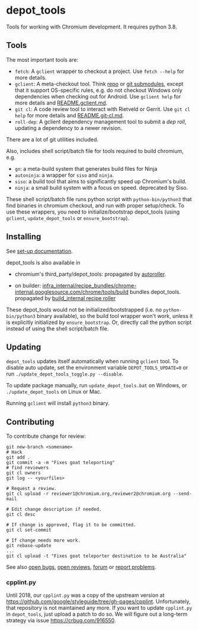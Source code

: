 # depot_tools

Tools for working with Chromium development. It requires python 3.8.


## Tools

The most important tools are:

- `fetch`: A `gclient` wrapper to checkout a project. Use `fetch --help` for
  more details.
- `gclient`: A meta-checkout tool. Think
  [repo](https://source.android.com/source/using-repo.html) or [git
  submodules](https://git-scm.com/docs/git-submodule), except that it support
  OS-specific rules, e.g. do not checkout Windows only dependencies when
  checking out for Android. Use `gclient help` for more details and
  [README.gclient.md](README.gclient.md).
- `git cl`: A code review tool to interact with Rietveld or Gerrit. Use `git cl
  help` for more details and [README.git-cl.md](README.git-cl.md).
- `roll-dep`: A gclient dependency management tool to submit a _dep roll_,
  updating a dependency to a newer revision.

There are a lot of git utilities included.

Also, includes shell script/batch file for tools required to build chromium,
e.g.

- `gn`: a meta-build system that generates build files for Ninja
- `autoninja`: a wrapper for `siso` and `ninja`.
- `siso`: a build tool that aims to significantly speed up Chromium's build.
- `ninja`: a small build system with a focus on speed.  deprecated by Siso.

These shell script/batch file runs python script with `python-bin/python3`
that find binaries in chromium checkout, and run with proper setup/check.
To use these wrappers, you need to initialize/bootstrap depot_tools (using
`gclient`, `update_depot_tools` or `ensure_bootstrap`).

## Installing

See [set-up documentation](https://commondatastorage.googleapis.com/chrome-infra-docs/flat/depot_tools/docs/html/depot_tools_tutorial.html#_setting_up).

depot_tools is also available in

- chromium's third_party/depot_tools:
  propagated by [autoroller](https://autoroll.skia.org/r/depot-tools-chromium-autoroll).

- on builder:
  [infra_internal/recipe_bundles/chrome-internal.googlesource.com/chrome/tools/build](https://chrome-infra-packages.appspot.com/p/infra_internal/recipe_bundles/chrome-internal.googlesource.com/chrome/tools/build) bundles depot_tools.
  propagated by [build_internal recipe roller](https://ci.chromium.org/ui/p/infra-internal/builders/cron/build_internal%20recipe%20roller)

These depot_tools would not be initialized/bootstrapped (i.e. no
`python-bin/python3` binary available), so the build tool wrapper won't work,
unless it is explicitly initialized by `ensure_bootstrap`.
Or, directly call the python script instead of using the shell script/batch
file.


## Updating

`depot_tools` updates itself automatically when running `gclient` tool. To
disable auto update, set the environment variable `DEPOT_TOOLS_UPDATE=0` or
run `./update_depot_tools_toggle.py --disable`.

To update package manually, run `update_depot_tools.bat` on Windows,
or `./update_depot_tools` on Linux or Mac.

Running `gclient` will install `python3` binary.


## Contributing

To contribute change for review:

    git new-branch <somename>
    # Hack
    git add .
    git commit -a -m "Fixes goat teleporting"
    # find reviewers
    git cl owners
    git log -- <yourfiles>

    # Request a review.
    git cl upload -r reviewer1@chromium.org,reviewer2@chromium.org --send-mail

    # Edit change description if needed.
    git cl desc

    # If change is approved, flag it to be committed.
    git cl set-commit

    # If change needs more work.
    git rebase-update
    ...
    git cl upload -t "Fixes goat teleporter destination to be Australia"

See also [open bugs](https://issues.chromium.org/issues?q=status:open%20componentid:1456102),
[open reviews](https://chromium-review.googlesource.com/q/status:open+project:chromium%252Ftools%252Fdepot_tools),
[forum](https://groups.google.com/a/chromium.org/forum/#!forum/infra-dev) or
[report problems](https://issues.chromium.org/issues/new?component=1456102).

### cpplint.py

Until 2018, our `cpplint.py` was a copy of the upstream version at
https://github.com/google/styleguide/tree/gh-pages/cpplint. Unfortunately, that
repository is not maintained any more.
If you want to update `cpplint.py` in `depot_tools`, just upload a patch to do
so. We will figure out a long-term strategy via issue https://crbug.com/916550.
